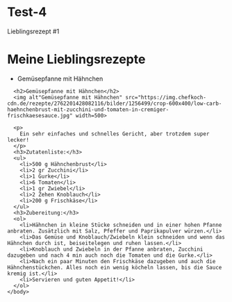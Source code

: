 # Test-4
Lieblingsrezept #1
<!DOCTYPE html>
  <html lang="de">
    <head>
      <meta charset="uft-8">
      <title> Meine Lieblingsrezepte - Modul 1</title>
    </head>
    <body>
      <h1> Meine Lieblingsrezepte </h1>
      <ul>
        <li>Gemüsepfanne mit Hähnchen</li>
      </ul>
      
      <h2>Gemüsepfanne mit Hähnchen</h2>
      <img alt"Gemüsepfanne mit Hähnchen" src="https://img.chefkoch-cdn.de/rezepte/2762201428082116/bilder/1256499/crop-600x400/low-carb-haehnchenbrust-mit-zucchini-und-tomaten-in-cremiger-frischkaesesauce.jpg" width=500>
      
      <p> 
        Ein sehr einfaches und schnelles Gericht, aber trotzdem super lecker!
      </p>
      <h3>Zutatenliste:</h3>
      <ul> 
        <li>500 g Hähnchenbrust</li>
        <li>2 gr Zucchini</li>
        <li>1 Gurke</li>
        <li>6 Tomaten</li>
        <li>1 gr Zwiebel</li>
        <li>2 Zehen Knoblauch</li>
        <li>200 g Frischkäse</li>
      </ul>
      <h3>Zubereitung:</h3>
      <ol>
        <li>Hähnchen in kleine Stücke schneiden und in einer hohen Pfanne anbraten. Zusätzlich mit Salz, Pfeffer und Paprikapulver würzen.</li>
        <li>Das Gemüse und Knoblauch/Zwiebeln klein schneiden und wenn das Hähnchen durch ist, beiseitelegen und ruhen lassen.</li>
        <li>Knoblauch und Zwiebeln in der Pfanne anbraten, Zucchini dazugeben und nach 4 min auch noch die Tomaten und die Gurke.</li>
        <li>Nach ein paar Minuten den Frischkäse dazugeben und auch die Hähnchenstückchen. Alles noch ein wenig köcheln lassen, bis die Sauce kremig ist.</li>
        <li>Servieren und guten Appetit!</li>
      </ol>
    </body>
